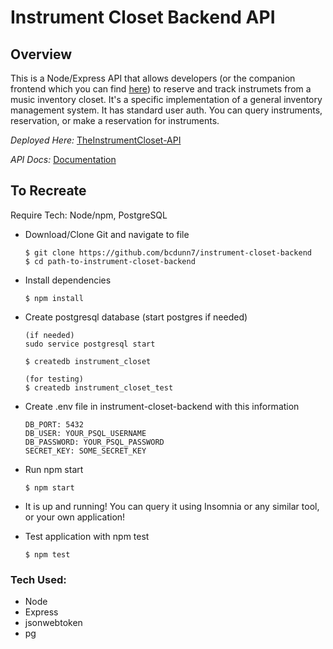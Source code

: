 # Instrument Closet Backend API

## Overview

This is a Node/Express API that allows developers (or the companion frontend which you can find [here](https://github.com/bcdunn7/Instrument-Closet-React-App)) to reserve and track instrumets from a music inventory closet. It's a specific implementation of a general inventory management system. It has standard user auth. You can query instruments, reservation, or make a reservation for instruments.

*Deployed Here:* [TheInstrumentCloset-API](https://instrument-closet-api.herokuapp.com/)

*API Docs:* [Documentation](https://theinstrumentclosetapi.readme.io/)


## To Recreate
Require Tech: Node/npm, PostgreSQL

* Download/Clone Git and navigate to file

    ``` 
    $ git clone https://github.com/bcdunn7/instrument-closet-backend
    $ cd path-to-instrument-closet-backend
    ```

* Install dependencies

    ```
    $ npm install
    ```
    
* Create postgresql database (start postgres if needed)

    ```
    (if needed)
    sudo service postgresql start

    $ createdb instrument_closet

    (for testing)
    $ createdb instrument_closet_test
    ```

* Create .env file in instrument-closet-backend with this information

    ```
    DB_PORT: 5432
    DB_USER: YOUR_PSQL_USERNAME
    DB_PASSWORD: YOUR_PSQL_PASSWORD
    SECRET_KEY: SOME_SECRET_KEY
    ```

* Run npm start

    ```
    $ npm start
    ```

* It is up and running! You can query it using Insomnia or any similar tool, or your own application!

* Test application with npm test

    ```
    $ npm test
    ```

### **Tech Used:**
- Node
- Express
- jsonwebtoken
- pg 

